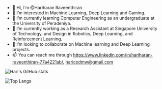 - 👋 Hi, I’m @Hariharan Raveenthiran
- 👀 I’m interested in Machine Learning, Deep Learning and Gaming.
- 🌱 I’m currently learning Computer Engineering as an undergraduate at the University of Peradeniya.
- 🌱 I’m currently working as a Research Assistant at Singapore University of Technology, and Design in Robotics, Deep Learning, and Reinforcement Learning.
- 💞️ I’m looking to collaborate on Machine learning and Deep Learning projects.
- 📫 You can reach me through https://www.linkedin.com/in/hariharan-raveenthiran-77a4221ab/, haricodmw@gmail.com

<!---
Hari25483/Hari25483 is a ✨ special ✨ repository because its `README.md` (this file) appears on your GitHub profile.
You can click the Preview link to take a look at your changes.
--->


![Hari's GitHub stats](https://github-readme-stats.vercel.app/api?username=Hari25483&theme=radical)

![Top Langs](https://github-readme-stats.vercel.app/api/top-langs/?username=Hari25483&theme=radical)
